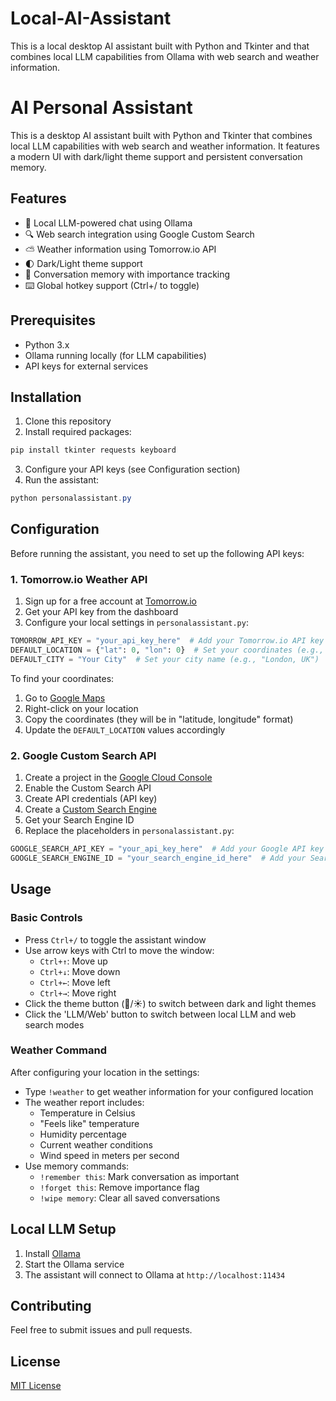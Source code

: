 # Local-AI-Assistant
This is a local desktop AI assistant built with Python and Tkinter and that combines local LLM capabilities from Ollama with web search and weather information.

# AI Personal Assistant

This is a desktop AI assistant built with Python and Tkinter that combines local LLM capabilities with web search and weather information. It features a modern UI with dark/light theme support and persistent conversation memory.

## Features

- 💬 Local LLM-powered chat using Ollama
- 🔍 Web search integration using Google Custom Search
- ⛅ Weather information using Tomorrow.io API
- 🌓 Dark/Light theme support
- 💾 Conversation memory with importance tracking
- ⌨️ Global hotkey support (Ctrl+/ to toggle)

## Prerequisites

- Python 3.x
- Ollama running locally (for LLM capabilities)
- API keys for external services

## Installation

1. Clone this repository
2. Install required packages:
```powershell
pip install tkinter requests keyboard
```
3. Configure your API keys (see Configuration section)
4. Run the assistant:
```powershell
python personalassistant.py
```

## Configuration

Before running the assistant, you need to set up the following API keys:

### 1. Tomorrow.io Weather API
1. Sign up for a free account at [Tomorrow.io](https://www.tomorrow.io/)
2. Get your API key from the dashboard
3. Configure your local settings in `personalassistant.py`:
```python
TOMORROW_API_KEY = "your_api_key_here"  # Add your Tomorrow.io API key here
DEFAULT_LOCATION = {"lat": 0, "lon": 0}  # Set your coordinates (e.g., {"lat": 51.5074, "lon": -0.1278} for London)
DEFAULT_CITY = "Your City"  # Set your city name (e.g., "London, UK")
```

To find your coordinates:
1. Go to [Google Maps](https://www.google.com/maps)
2. Right-click on your location
3. Copy the coordinates (they will be in "latitude, longitude" format)
4. Update the `DEFAULT_LOCATION` values accordingly

### 2. Google Custom Search API
1. Create a project in the [Google Cloud Console](https://console.cloud.google.com/)
2. Enable the Custom Search API
3. Create API credentials (API key)
4. Create a [Custom Search Engine](https://programmablesearchengine.google.com/about/)
5. Get your Search Engine ID
6. Replace the placeholders in `personalassistant.py`:
```python
GOOGLE_SEARCH_API_KEY = "your_api_key_here"  # Add your Google API key here
GOOGLE_SEARCH_ENGINE_ID = "your_search_engine_id_here"  # Add your Search Engine ID here
```

## Usage

### Basic Controls
- Press `Ctrl+/` to toggle the assistant window
- Use arrow keys with Ctrl to move the window:
  - `Ctrl+↑`: Move up
  - `Ctrl+↓`: Move down
  - `Ctrl+←`: Move left
  - `Ctrl+→`: Move right
- Click the theme button (🌙/☀️) to switch between dark and light themes
- Click the 'LLM/Web' button to switch between local LLM and web search modes

### Weather Command
After configuring your location in the settings:
- Type `!weather` to get weather information for your configured location
- The weather report includes:
  - Temperature in Celsius
  - "Feels like" temperature
  - Humidity percentage
  - Current weather conditions
  - Wind speed in meters per second
- Use memory commands:
  - `!remember this`: Mark conversation as important
  - `!forget this`: Remove importance flag
  - `!wipe memory`: Clear all saved conversations

## Local LLM Setup

1. Install [Ollama](https://ollama.ai/)
2. Start the Ollama service
3. The assistant will connect to Ollama at `http://localhost:11434`

## Contributing

Feel free to submit issues and pull requests.

## License

[MIT License](LICENSE)

